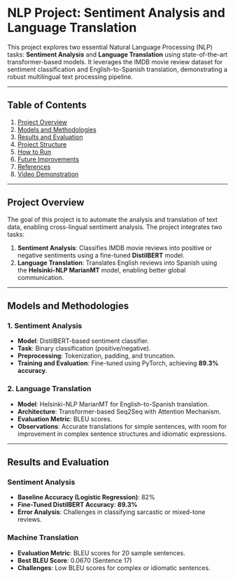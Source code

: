 # **NLP Project: Sentiment Analysis and Language Translation**  

This project explores two essential Natural Language Processing (NLP) tasks: **Sentiment Analysis** and **Language Translation** using state-of-the-art transformer-based models. It leverages the IMDB movie review dataset for sentiment classification and English-to-Spanish translation, demonstrating a robust multilingual text processing pipeline.  

---

## **Table of Contents**  
1. [Project Overview](#project-overview)  
2. [Models and Methodologies](#models-and-methodologies)  
3. [Results and Evaluation](#results-and-evaluation)  
4. [Project Structure](#project-structure)  
5. [How to Run](#how-to-run)  
6. [Future Improvements](#future-improvements)  
7. [References](#references)  
8. [Video Demonstration](#video-demonstration)  

---

## **Project Overview**  

The goal of this project is to automate the analysis and translation of text data, enabling cross-lingual sentiment analysis. The project integrates two tasks:  

1. **Sentiment Analysis**: Classifies IMDB movie reviews into positive or negative sentiments using a fine-tuned **DistilBERT** model.  
2. **Language Translation**: Translates English reviews into Spanish using the **Helsinki-NLP MarianMT** model, enabling better global communication.  

---

## **Models and Methodologies**  

### **1. Sentiment Analysis**  
- **Model**: DistilBERT-based sentiment classifier.  
- **Task**: Binary classification (positive/negative).  
- **Preprocessing**: Tokenization, padding, and truncation.  
- **Training and Evaluation**: Fine-tuned using PyTorch, achieving **89.3% accuracy**.  

### **2. Language Translation**  
- **Model**: Helsinki-NLP MarianMT for English-to-Spanish translation.  
- **Architecture**: Transformer-based Seq2Seq with Attention Mechanism.  
- **Evaluation Metric**: BLEU scores.  
- **Observations**: Accurate translations for simple sentences, with room for improvement in complex sentence structures and idiomatic expressions.  

---

## **Results and Evaluation**  

### **Sentiment Analysis**  
- **Baseline Accuracy (Logistic Regression)**: 82%  
- **Fine-Tuned DistilBERT Accuracy**: **89.3%**  
- **Error Analysis**: Challenges in classifying sarcastic or mixed-tone reviews.  

### **Machine Translation**  
- **Evaluation Metric**: BLEU scores for 20 sample sentences.  
- **Best BLEU Score**: 0.0670 (Sentence 17)  
- **Challenges**: Low BLEU scores for complex or idiomatic sentences.  


